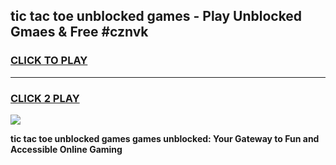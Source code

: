 
## tic tac toe unblocked games - Play Unblocked Gmaes & Free #cznvk
<h3>
<a href="https://news.freeplayer.one?title=tic_tac_toe_unblocked_games&ref=24F">CLICK TO PLAY</a></h3>
<hr>

<h3>
<a href="https://news.freeplayer.one?title=tic_tac_toe_unblocked_games&ref=24F">CLICK 2 PLAY</a>
  
</h3>

<a href="https://news.freeplayer.one?title=tic_tac_toe_unblocked_games&ref=24F/"><img src="https://clearcache.store/games.png"></a>


**tic tac toe unblocked games games unblocked: Your Gateway to Fun and Accessible Online Gaming**
